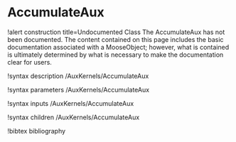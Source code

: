 <!-- MOOSE Documentation Stub: Remove this when content is added. -->

# AccumulateAux

!alert construction title=Undocumented Class
The AccumulateAux has not been documented. The content contained on this page
includes the basic documentation associated with a MooseObject; however, what is contained is
ultimately determined by what is necessary to make the documentation clear for users.

!syntax description /AuxKernels/AccumulateAux

!syntax parameters /AuxKernels/AccumulateAux

!syntax inputs /AuxKernels/AccumulateAux

!syntax children /AuxKernels/AccumulateAux

!bibtex bibliography
